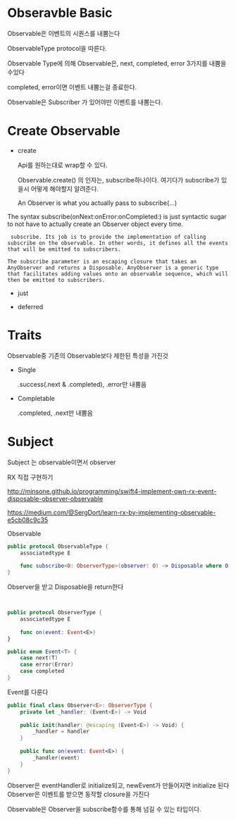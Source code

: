 Obseravble Basic
===
Observable은 이벤트의 시퀀스를 내뿜는다

ObservableType protocol을 따른다.

Observable Type에 의해 Observable은, next, completed, error 3가지를 내뿜을수있다

completed, error이면 이벤트 내뿜는걸 종료한다.

Observable은 Subscriber 가 있어야만 이벤트를 내뿜는다.

Create Observable
===
* create

    Api를 원하는대로 wrap할 수 있다.

    Observable.create() 의 인자는, subscribe하나이다. 여기다가 subscribe가 있을시 어떻게 해야할지 알려준다. 

    An Observer is what you actually pass to subscribe(...)

The syntax subscribe(onNext:onError:onCompleted:) is just syntactic sugar to not have to actually create an Observer object every time.

     subscribe. Its job is to provide the implementation of calling subscribe on the observable. In other words, it defines all the events that will be emitted to subscribers. 

    The subscribe parameter is an escaping closure that takes an AnyObserver and returns a Disposable. AnyObserver is a generic type that facilitates adding values onto an observable sequence, which will then be emitted to subscribers.

* just


* deferred



Traits
===
Observable중 기존의 Observable보다 제한된 특성을 가진것

* Single

    .success(.next & .completed), .error만 내뿜음

* Completable

    .completed, .next만 내뿜음


Subject
===
Subject 는 observable이면서 observer


RX 직접 구현하기

http://minsone.github.io/programming/swift4-implement-own-rx-event-disposable-observer-observable


https://medium.com/@SergDort/learn-rx-by-implementing-observable-e5cb08c9c35

Observable

~~~swift
public protocol ObservableType {
    associatedtype E
    
    func subscribe<O: ObserverType>(observer: O) -> Disposable where O.E == E
}
~~~

Observer을 받고 Disposable을 return한다


~~~swift


public protocol ObserverType {
    associatedtype E
    
    func on(event: Event<E>)
}

public enum Event<T> {
    case next(T)
    case error(Error)
    case completed
}
~~~

Event를 다룬다

~~~swift
public final class Observer<E>: ObserverType {
    private let _handler: (Event<E>) -> Void
    
    public init(handler: @escaping (Event<E>) -> Void) {
        _handler = handler
    }
    
    public func on(event: Event<E>) {
        _handler(event)
    }
}
~~~
Observer은 eventHandler로 initialize되고, newEvent가 만들어지면 initialize 된다
Observer은 이벤트를 받으면 동작할 closure을 가진다

Observable은 Observer을 subscribe함수를 통해 넘길 수 있는 타입이다. 
